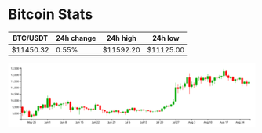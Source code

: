 # Bitcoin Stats

BTC/USDT|24h change|24h high|24h low|
|---|---|---|---|
|$11450.32|0.55%|$11592.20|$11125.00|

<img src="./chart.svg">
